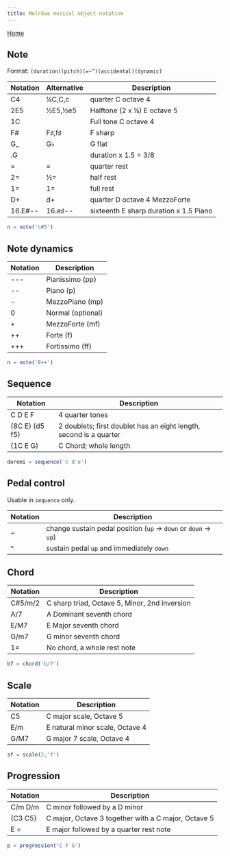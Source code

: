 ```yaml
---
title: Melrōse musical object notation
---
```


[Home](https://emicklei.github.io/melrose)

## Note

Format: `(duration)(pitch)(=~^)(accidental)(dynamic)`

| Notation | Alternative | Description
|----------|-------|-------------
| C4       | ¼C,C,c  | quarter C octave 4
| 2E5      | ½E5,½e5 | Halftone (2 x ¼) E octave 5
| 1C       |        | Full tone C octave 4
| F#       | F♯,f♯  | F sharp
| G_       | G♭    | G flat
| .G       |       | duration x 1.5 = 3/8
| =        | =     | quarter rest
| 2=       | ½=    | half rest
| 1=       | 1=    | full rest
| D+       | d+    | quarter D octave 4 MezzoForte
| 16.E#--  | 16.e♯-- | sixteenth E sharp duration x 1.5 Piano

```javascript
n = note('c#5')
```

## Note dynamics<a name="note-not"></a>

| Notation    | Description
|-------------|---
| \-\-\-      |Pianissimo (pp)
| \-\-        |Piano (p)
| \-          |MezzoPiano (mp)
| 0           |Normal (optional)
| +           |MezzoForte (mf)
| ++          |Forte (f)
| +++         |Fortissimo (ff)

```javascript
n = note('E++')
```

## Sequence<a name="sequence-not"></a>

| Notation    | Description
|-------------|---
| C D E F       | 4 quarter tones
| (8C E) (d5 f5) | 2 doublets; first doublet has an eight length, second is a quarter
| (1C E G)    | C Chord; whole length

```javascript
doremi = sequence('c d e')
```

## Pedal control

Usable in `sequence` only.

| Notation | Description
|----------|-------------
| ~        | change sustain pedal position (`up` -> `down` or `down` -> `up`)
| ^        | sustain pedal `up` and immediately `down`


## Chord<a name="chord-not"></a>

| Notation    | Description
|-------------|---
| C#5/m/2     | C sharp triad, Octave 5, Minor, 2nd inversion
| A/7         | A Dominant seventh chord
| E/M7        | E Major seventh chord
| G/m7        | G minor seventh chord
| 1=          | No chord, a whole rest note

```javascript
b7 = chord('b/7')
```

## Scale<a name="scale-not"></a>

| Notation    | Description
|-------------|---
| C5          | C major scale, Octave 5
| E/m         | E natural minor scale, Octave 4
| G/M7        | G major 7 scale, Octave 4

```javascript
sf = scale(2,'f')
```

## Progression<a name="progression-not"></a>

| Notation    | Description
|-------------|---
| C/m D/m     | C minor followed by a D minor
| (C3 C5)     | C major, Octave 3 together with a C major, Octave 5
| E =         | E major followed by a quarter rest note

```javascript
p = progression('C F G')
```